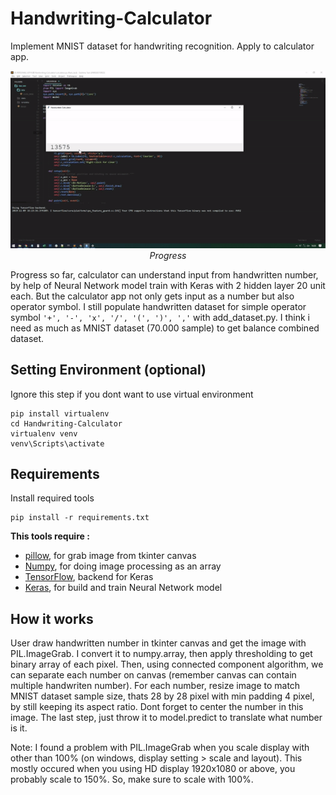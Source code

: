 # Handwriting-Calculator
Implement MNIST dataset for handwriting recognition. Apply to calculator app.

<p align="center">
  <img src="demo/demo.gif"><br/>
  <i>Progress</i>
</p>

Progress so far, calculator can understand input from handwritten number, by help of Neural Network model train with Keras with 2 hidden layer 20 unit each. But the calculator app not only gets input as a number but also operator symbol.
I still populate handwritten dataset for simple operator symbol `'+', '-', 'x', '/', '(', ')', ','` with  add_dataset.py. I think i need as much as MNIST dataset (70.000 sample) to get balance combined dataset.

## Setting Environment (optional)
Ignore this step if you dont want to use virtual environment
```
pip install virtualenv
cd Handwriting-Calculator
virtualenv venv
venv\Scripts\activate
```

## Requirements
Install required tools
```
pip install -r requirements.txt
```
**This tools require :**
- [pillow](https://github.com/python-pillow/Pillow), for grab image from tkinter canvas
- [Numpy](https://github.com/numpy/numpy), for doing image processing as an array
- [TensorFlow](https://github.com/tensorflow/tensorflow), backend for Keras
- [Keras](https://github.com/keras-team/keras), for build and train Neural Network model

## How it works
User draw handwritten number in tkinter canvas and get the image with PIL.ImageGrab.
I convert it to numpy.array, then apply thresholding to get binary array of each pixel.
Then, using connected component algorithm, we can separate each number on canvas (remember canvas can contain multiple handwriten number).
For each number, resize image to match MNIST dataset sample size, thats 28 by 28 pixel with min padding 4 pixel, by still keeping its aspect ratio. Dont forget to center the number in this image.
The last step, just throw it to model.predict to translate what number is it.

Note:
I found a problem with PIL.ImageGrab when you scale display with other than 100% (on windows, display setting > scale and layout). This mostly occured when you using HD display 1920x1080 or above, you probably scale to 150%.
So, make sure to scale with 100%.


